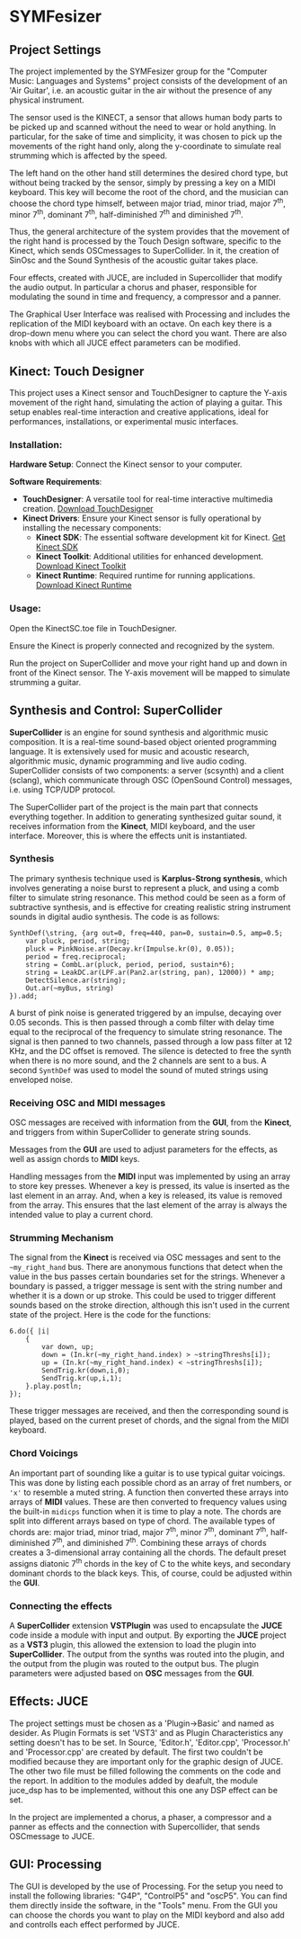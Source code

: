 # SYMFesizer
## Project Settings
The project implemented by the SYMFesizer group for the "Computer Music: Languages and Systems" project consists of the development of an 'Air Guitar', i.e. an acoustic guitar in the air without the presence of any physical instrument. 

The sensor used is the KINECT, a sensor that allows human body parts to be picked up and scanned without the need to wear or hold anything. In particular, for the sake of time and simplicity, it was chosen to pick up the movements of the right hand only, along the y-coordinate to simulate real strumming which is affected by the speed.

The left hand on the other hand still determines the desired chord type, but without being tracked by the sensor, simply by pressing a key on a MIDI keyboard. This key will become the root of the chord, and the musician can choose the chord type himself, between  major
triad, minor triad, major 7<sup>th</sup>, minor 7<sup>th</sup>, dominant 7<sup>th</sup>, half-diminished 7<sup>th</sup> and diminished 7<sup>th</sup>.

Thus, the general architecture of the system provides that the movement of the right hand is processed by the Touch Design software, specific to the Kinect, which sends OSCmessages to SuperCollider. In it, the creation of SinOsc and the Sound Synthesis of the acoustic guitar takes place. 

Four effects, created with JUCE, are included in Supercollider that modify the audio output. In particular a chorus and phaser, responsible for modulating the sound in time and frequency, a compressor and a panner. 

The Graphical User Interface was realised with Processing and includes the replication of the MIDI keyboard with an octave. On each key there is a drop-down menu where you can select the chord you want. There are also knobs with which all JUCE effect parameters can be modified.  

## Kinect: Touch Designer
This project uses a Kinect sensor and TouchDesigner to capture the Y-axis movement of the right hand, simulating the action of playing a guitar. 
This setup enables real-time interaction and creative applications, ideal for performances, installations, or experimental music interfaces.
### Installation:

**Hardware Setup**: Connect the Kinect sensor to your computer.

**Software Requirements**:

- **TouchDesigner**: A versatile tool for real-time interactive multimedia creation. [Download TouchDesigner](https://derivative.ca/)
- **Kinect Drivers**: Ensure your Kinect sensor is fully operational by installing the necessary components:
  - **Kinect SDK**: The essential software development kit for Kinect. [Get Kinect SDK](https://developer.microsoft.com/en-us/windows/kinect)
  - **Kinect Toolkit**: Additional utilities for enhanced development. [Download Kinect Toolkit](https://www.microsoft.com/en-us/download/details.aspx?id=40276)
  - **Kinect Runtime**: Required runtime for running applications. [Download Kinect Runtime](https://www.microsoft.com/en-us/download/details.aspx?id=44561)

### Usage:
Open the KinectSC.toe file in TouchDesigner.

Ensure the Kinect is properly connected and recognized by the system.

Run the project on SuperCollider and move your right hand up and down in front of the Kinect sensor. The Y-axis movement will be mapped to simulate strumming a guitar.

## Synthesis and Control: SuperCollider
**SuperCollider** is an engine for sound synthesis and algorithmic music composition.
It is a real-time sound-based object oriented programming language. 
It is extensively used for music and acoustic research, algorithmic music, dynamic programming and live audio coding. SuperCollider consists of two components: a server (scsynth) and a client (sclang), which communicate through OSC (OpenSound Control) messages, i.e. using TCP/UDP protocol. 

The SuperCollider part of the project is the main part that connects everything together. In addition to generating synthesized guitar sound, it receives information from the **Kinect**, MIDI keyboard, and the user interface. Moreover, this is where the effects unit is instantiated.

### Synthesis
The primary synthesis technique used is **Karplus-Strong synthesis**, which involves generating a noise burst to represent a pluck, and using a comb filter to simulate string resonance. This method could be seen as a form of subtractive synthesis, and is effective for creating realistic string instrument sounds in digital audio synthesis. The code is as follows:

```
SynthDef(\string, {arg out=0, freq=440, pan=0, sustain=0.5, amp=0.5;
	var pluck, period, string;
	pluck = PinkNoise.ar(Decay.kr(Impulse.kr(0), 0.05));
	period = freq.reciprocal;
	string = CombL.ar(pluck, period, period, sustain*6);
	string = LeakDC.ar(LPF.ar(Pan2.ar(string, pan), 12000)) * amp;
	DetectSilence.ar(string);
	Out.ar(~myBus, string)
}).add;
```
A burst of pink noise is generated triggered by an impulse, decaying over 0.05 seconds. This is then passed through a comb filter with delay time equal to the reciprocal of the frequency to simulate string resonance. The signal is then panned to two channels, passed through a low pass filter at 12 KHz, and the DC offset is removed. The silence is detected to free the synth when there is no more sound, and the 2 channels are sent to a bus. A second `SynthDef` was used to model the sound of muted strings using enveloped noise.

### Receiving OSC and MIDI messages
OSC messages are received with information from the **GUI**, from the **Kinect**, and triggers from within SuperCollider to generate string sounds.

Messages from the **GUI** are used to adjust parameters for the effects, as well as assign chords to **MIDI** keys.

Handling messages from the **MIDI** input was implemented by using an array to store key presses. Whenever a key is pressed, its value is inserted as the last element in an array. And, when a key is released, its value is removed from the array. This ensures that the last element of the array is always the intended value to play a current chord.

### Strumming Mechanism
The signal from the **Kinect** is received via OSC messages and sent to the `~my_right_hand` bus. There are anonymous functions that detect when the value in the bus passes certain boundaries set for the strings. Whenever a boundary is passed, a trigger message is sent with the string number and whether it is a down or up stroke. This could be used to trigger different sounds based on the stroke direction, although this isn't used in the current state of the project. Here is the code for the functions: 

```
6.do({ |i|
	{
		var down, up;
		down = (In.kr(~my_right_hand.index) > ~stringThreshs[i]);
		up = (In.kr(~my_right_hand.index) < ~stringThreshs[i]);
		SendTrig.kr(down,i,0);
		SendTrig.kr(up,i,1);
	}.play.postln;
});
```

These trigger messages are received, and then the corresponding sound is played, based on the current preset of chords, and the signal from the MIDI keyboard.

### Chord Voicings
An important part of sounding like a guitar is to use typical guitar voicings. This was done by listing each possible chord as an array of fret numbers, or `'x'` to resemble a muted string. A function then converted these arrays into arrays of **MIDI** values. These are then converted to frequency values using the built-in `midicps` function when it is time to play a note. The chords are split into different arrays based on type of chord. The available types of chords are: major triad, minor triad, major 7<sup>th</sup>, minor 7<sup>th</sup>, dominant 7<sup>th</sup>, half-diminished 7<sup>th</sup>, and diminished 7<sup>th</sup>. Combining these arrays of chords creates a 3-dimensional array containing all the chords. The default preset assigns diatonic 7<sup>th</sup> chords in the key of C to the white keys, and secondary dominant chords to the black keys. This, of course, could be adjusted within the **GUI**.

### Connecting the effects
A **SuperCollider** extension **VSTPlugin** was used to encapsulate the **JUCE** code inside a module with input and output. By exporting the **JUCE** project as a **VST3** plugin, this allowed the extension to load the plugin into **SuperCollider**. The output from the synths was routed into the plugin, and the output from the plugin was routed to the output bus. The plugin parameters were adjusted based on **OSC** messages from the **GUI**.

## Effects: JUCE
The project settings must be chosen as a 'Plugin->Basic' and named as desider. 
As Plugin Formats is set 'VST3' and as Plugin Characteristics any setting doesn't has to be set.
In Source, 'Editor.h', 'Editor.cpp', 'Processor.h' and 'Processor.cpp' are created by default. The first two couldn't be modified because they are important only for the graphic design of JUCE. The other two file must be filled following the comments on the code and the report. 
In addition to the modules added by deafult, the module juce_dsp has to be implemented, without this one any DSP effect can be set. 

In the project are implemented a chorus, a phaser, a compressor and a panner as effects and the connection with Supercollider, that sends OSCmessage to JUCE. 

## GUI: Processing
The GUI is developed by the use of Processing. For the setup you need to install the following libraries: "G4P", "ControlP5" and "oscP5". You can find them directly inside the software, in the "Tools" menu. 
From the GUI you can choose the chords you want to play on the MIDI keybord and also add and controlls each effect performed by JUCE.   
